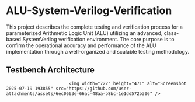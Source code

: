 # ALU-System-Verilog-Verification

This project describes the complete testing and verification process for a parameterized Arithmetic Logic Unit (ALU) utilizing an advanced, class-based SystemVerilog verification environment. The core purpose is to confirm the operational accuracy and performance of the ALU implementation through a well-organized and scalable testing methodology.

## Testbench Architecture
                            <img width="722" height="471" alt="Screenshot 2025-07-19 193855" src="https://github.com/user-attachments/assets/6ec0663e-66ac-48aa-b8bc-1e1dd572b306" />

